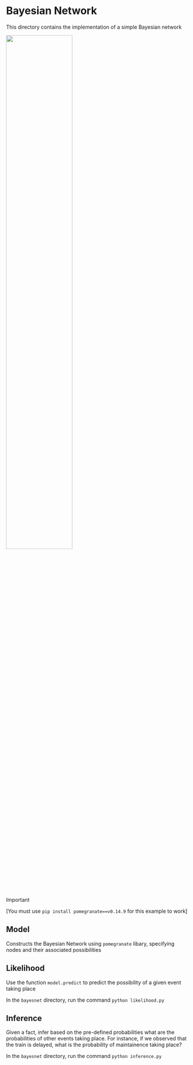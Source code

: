 # Bayesian Network

This directory contains the implementation of a simple Bayesian network

<img src="https://user-images.githubusercontent.com/99038613/176780156-0c407208-1fab-4106-baf0-27e43510820b.jpg" width="60%" height="60%">

> [!IMPORTANT]
> [You must use `pip install pomegranate==v0.14.9` for this example to work]

## Model

Constructs the Bayesian Network using `pomegranate` libary, specifying nodes and their associated possibilities

## Likelihood

Use the function `model.predict` to predict the possibility of a given event taking place

In the `bayesnet` directory, run the command `python likelihood.py`

## Inference

Given a fact, infer based on the pre-defined probabilities what are the probabilities of other events taking place. For instance, if we observed that the train is delayed, what is the probability of maintainence taking place?

In the `bayesnet` directory, run the command `python inference.py`
